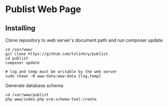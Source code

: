 Publist Web Page
=============

Installing
----------

Clone repository to web server's document path and run composer update
```
cd /var/www/
git clone https://github.com/tulinkry/publist
cd publist
composer update

# log and temp must be writable by the web server
sudo chown -R www-data:www-data {log,temp}
```

Generate database schema
```
cd /var/www/publist
php www/index.php orm:schema-tool:create
```
